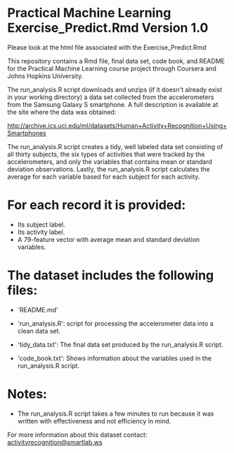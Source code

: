 Practical Machine Learning Exercise_Predict.Rmd
Version 1.0
=========

Please look at the html file associated with the Exercise_Predict.Rmd

This repository contains a Rmd file, final data set, code book, and README for the Practical Machine Learning course project through Coursera and Johns Hopkins University.


The run_analysis.R script downloads and unzips (if it doesn't already exist in your working directory) a data set collected from the accelerometers from the Samsung Galaxy S smartphone. A full description is available at the site where the data was obtained:

http://archive.ics.uci.edu/ml/datasets/Human+Activity+Recognition+Using+Smartphones

The run_analysis.R script creates a tidy, well labeled data set consisting of all thirty subjects, the six types of activities that were tracked by the accelerometers, and only the variables that contains mean or standard deviation observations.  Lastly, the run_analysis.R script calculates the average for each variable based for each subject for each activity.

For each record it is provided:
======================================

- Its subject label. 
- Its activity label. 
- A 79-feature vector with average mean and standard deviation variables.

The dataset includes the following files:
=========================================

- 'README.md'

- 'run_analysis.R': script for processing the accelerometer data into a clean data set.

- 'tidy_data.txt': The final data set produced by the run_analysis.R script.

- 'code_book.txt': Shows information about the variables used in the run_analysis.R script.

Notes: 
======
- The run_analysis.R script takes a few minutes to run because it was written with effectiveness and not efficiency in mind.

For more information about this dataset contact: activityrecognition@smartlab.ws
